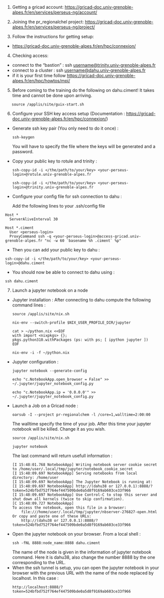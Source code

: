 1. Getting a gricad account: https://gricad-doc.univ-grenoble-alpes.fr/en/services/perseus-ng/account/
  
2. Joining the pr_regionalchel project: https://gricad-doc.univ-grenoble-alpes.fr/en/services/perseus-ng/project/

3. Follow the instructions for getting setup:
- https://gricad-doc.univ-grenoble-alpes.fr/en/hpc/connexion/

4. Checking access:
- connect to the “bastion” : ssh username@trinity.univ-grenoble-alpes.fr
- connect to a cluster : ssh username@dahu.univ-grenoble-alpes.fr
- if it is your first time follow https://gricad-doc.univ-grenoble-alpes.fr/en/hpc/howtos/mpi/

5. Before coming to the training do the following on dahu.ciment! It takes time and cannot be done upon arriving.

```
   source /applis/site/guix-start.sh
```

6. Configure your SSH key access setup (Documentation : https://gricad-doc.univ-grenoble-alpes.fr/en/hpc/connexion/)

  - Generate ssh key pair (You only need to do it once) :
      ```
      ssh-keygen
      ```
      You will have to specify the file where the keys will be generated and a password.
    
  - Copy your public key to rotule and trinity :
      ```
      ssh-copy-id -i </the/path/to/your/key> <your-perseus-login>@rotule.univ-grenoble-alpes.fr
      ```
      ```
      ssh-copy-id -i </the/path/to/your/key> <your-perseus-login>@trinity.univ-grenoble-alpes.fr
      ```
  - Configure your config file for ssh connection to dahu :

      Add the following lines to your .ssh/config file
```
Host *
  ServerAliveInterval 30

Host *.ciment
  User <perseus-login>
  ProxyCommand ssh -q <your-perseus-login>@access-gricad.univ-grenoble-alpes.fr "nc -w 60 `basename %h .ciment` %p"
```
  - Then you can add your public key to dahu :
```
ssh-copy-id -i </the/path/to/your/key> <your-perseus-login>@dahu.ciment
```
  - You should now be able to connect to dahu using :
```
ssh dahu.ciment
```

7. Launch a jupyter notebook on a node

  - Jupyter installation : After connecting to dahu compute the following command lines :
    ```
    source /applis/site/nix.sh
    ```
    ```
    nix-env --switch-profile $NIX_USER_PROFILE_DIR/jupyter
    ```
    ```
    cat > ~/python.nix <<EOF
    with import <nixpkgs> {};
    pkgs.python310.withPackages (ps: with ps; [ ipython jupyter ])
    EOF
    ```
    ```
    nix-env -i -f ~/python.nix
    ```
  - Jupyter configuration :
    ```
    jupyter notebook --generate-config
    ```
    ```
    echo "c.NotebookApp.open_browser = False" >> ~/.jupyter/jupyter_notebook_config.py
    ```
    ```
    echo "c.NotebookApp.ip = '0.0.0.0'" >> ~/.jupyter/jupyter_notebook_config.py
    ```
- Launch a Job on a Gricad node :
    ```
    oarsub -I --project pr-regionalchem -l /core=1,walltime=2:00:00
    ```
    The walltime specify the time of your job. After this time your jupyter notebook will be killed. Change it as you wish.
    ```
    source /applis/site/nix.sh
    ```
    ```
    jupyter notebook
    ```
    The last command will return usefull information :
    ```
    [I 15:48:01.768 NotebookApp] Writing notebook server cookie secret to /home/user/.local/tmp/jupyter/notebook_cookie_secret
    [I 15:48:09.697 NotebookApp] Serving notebooks from local directory: /home/user
    [I 15:48:09.697 NotebookApp] The Jupyter Notebook is running at:
    [I 15:48:09.697 NotebookApp] http://(dahu38 or 127.0.0.1):8888/?token=524bfbd752f764ef447509bde0a5d8f9169ab603ce33f966
    [I 15:48:09.697 NotebookApp] Use Control-C to stop this server and shut down all kernels (twice to skip confirmation).
    [C 15:48:09.727 NotebookApp]
    To access the notebook, open this file in a browser:
        file:///home/user/.local/tmp/jupyter/nbserver-276827-open.html
    Or copy and paste one of these URLs:
        http://(dahu38 or 127.0.0.1):8888/?token=524bfbd752f764ef447509bde0a5d8f9169ab603ce33f966
    ```
- Open the jupyter notebook on your browser. From a local shell :
    ```
    ssh -fNL 8888:node_name:8888 dahu.ciment
    ```
    The name of the node is given in the information of jupyter notebook command. Here it is dahu38, also change the number 8888 by the one corresponding to the URL.
- When the ssh tunnel is setup, you can open the jupyter notebook in your browser with the previous URL with the name of the node replaced by localhost. In this case :
    ```
    http://localhost:8888/?token=524bfbd752f764ef447509bde0a5d8f9169ab603ce33f966
    ```
      
